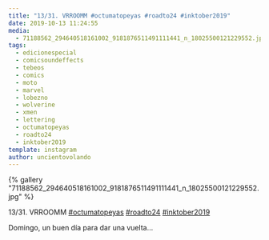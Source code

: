 ```yaml
---
title: "13/31. VRROOMM #octumatopeyas #roadto24 #inktober2019"
date: 2019-10-13 11:24:55
media: 
  - 71188562_294640518161002_9181876511491111441_n_18025500121229552.jpg
tags: 
  - edicionespecial
  - comicsoundeffects
  - tebeos
  - comics
  - moto
  - marvel
  - lobezno
  - wolverine
  - xmen
  - lettering
  - octumatopeyas
  - roadto24
  - inktober2019
template: instagram
author: uncientovolando
---
```


{% gallery "71188562_294640518161002_9181876511491111441_n_18025500121229552.jpg" %}

13/31. VRROOMM [#octumatopeyas](/etiquetas/octumatopeyas) [#roadto24](/etiquetas/roadto24) [#inktober2019](/etiquetas/inktober2019)

Domingo, un buen día para dar una vuelta...
